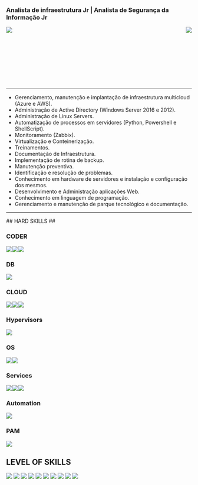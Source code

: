<p>
<h3> Analista de infraestrutura Jr | Analista de Segurança da Informação Jr </h3>
</p>
<div>
<img align='left' src="https://github-readme-stats.vercel.app/api?username=ph7ti&show_icons=true&cache_seconds=2300&card_width=100px&theme=dark"><img align='right' src="https://github-readme-stats.vercel.app/api/top-langs/?username=ph7ti&hide=html&layout=compact&theme=dark&card_width=100px"></div><div>
<br><br><br>
<br><br><br><br><br><br>
<hr>
<p>

- Gerenciamento, manutenção e implantação de infraestrutura multicloud (Azure e AWS).
- Administração de Active Directory (Windows Server 2016 e 2012).
- Administração de Linux Servers.
- Automatização de processos em servidores (Python, Powershell e ShellScript).
- Monitoramento (Zabbix).
- Virtualização e Conteinerização.
- Treinamentos.
- Documentação de Infraestrutura.
- Implementação de rotina de backup.
- Manutenção preventiva.
- Identificação e resolução de problemas.
- Conhecimento em hardware de servidores e instalação e configuração dos mesmos.
- Desenvolvimento e Administração aplicações Web.
- Conhecimento em linguagem de programação.
- Gerenciamento e manutenção de parque tecnológico e documentação.
</p>
<hr>
</div>
## HARD SKILLS ##

### CODER ###

<img src="https://img.shields.io/badge/Python-14354C?style=for-the-badge&logo=python&logoColor=white"><img src="https://img.shields.io/badge/Shell_Script-121011?style=for-the-badge&logo=gnu-bash&logoColor=white"><img src="https://img.shields.io/badge/Powershell-2CA5E0?style=for-the-badge&logo=powershell&logoColor=white">

### DB ###

<img src="https://img.shields.io/badge/MariaDB-01529E?style=for-the-badge&logo=mariadb&logoColor=white">

### CLOUD ###

<img src="https://img.shields.io/badge/Microsoft_Azure-0089D6?style=for-the-badge&logo=microsoft-azure&logoColor=white"><img src="https://img.shields.io/badge/Amazon_AWS-232F3E?style=for-the-badge&logo=amazon-aws&logoColor=white"><img src="https://img.shields.io/badge/Oracle_Cloud-F80000?style=for-the-badge&logo=oracle&logoColor=white">

### Hypervisors ###

<img src="https://img.shields.io/badge/VMware_ESXI-607078?style=for-the-badge&logo=vmware&logoColor=white">

### OS ###

<img src="https://img.shields.io/badge/Linux-E34F26?style=for-the-badge&logo=linux&logoColor=black"><img src="https://img.shields.io/badge/Windows-017AD7?style=for-the-badge&logo=windows&logoColor=white">

### Services ###

<img src="https://img.shields.io/badge/Apache-CA2136?style=for-the-badge&logo=apache&logoColor=white"><img src="https://img.shields.io/badge/Nginx-009639?style=for-the-badge&logo=nginx&logoColor=white"><img src="https://img.shields.io/badge/Docker-2496ED?style=for-the-badge&logo=docker&logoColor=white">

### Automation ###

<img src="https://img.shields.io/badge/Ansible-000000?style=for-the-badge&logo=Ansible&logoColor=white">

### PAM ###

<img src="https://img.shields.io/badge/Valt-FFFFFF?style=for-the-badge&logo=vault&logoColor=black">

## LEVEL OF SKILLS ##
<img src=https://img.shields.io/badge/Cloud%20Computing%20Administration-Intermediate-blue>
<img src=https://img.shields.io/badge/On%20Premise%20Administration-Intermediate-blue>
<img src=https://img.shields.io/badge/Active%20Directory%20Administration-Intermediate-blue>
<img src=https://img.shields.io/badge/Linux%20Administration-Intermediate-blue>
<img src=https://img.shields.io/badge/Automation-Intermediate-blue>
<img src=https://img.shields.io/badge/PAM-Starter-orange>
<img src=https://img.shields.io/badge/Cyber%20Sec-Starter-orange>
<img src=https://img.shields.io/badge/Script%20Coder-Intermediate-blue>
<img src=https://img.shields.io/badge/OS%20Support-Advanced-green>
<img src=https://img.shields.io/badge/Hardware%20Support-Advanced-green>
